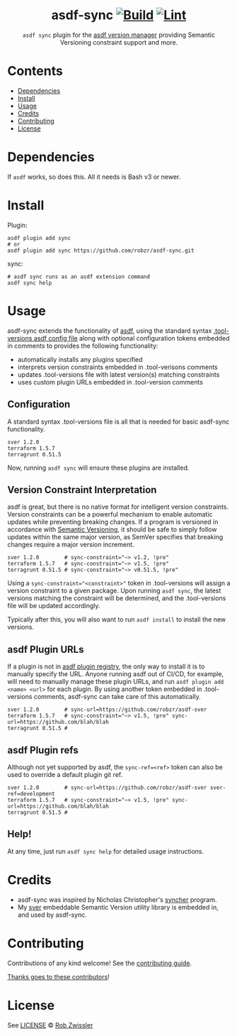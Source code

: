 <div align="center">

# asdf-sync [![Build](https://github.com/robzr/asdf-sync/actions/workflows/build.yml/badge.svg)](https://github.com/robzr/asdf-sync/actions/workflows/build.yml) [![Lint](https://github.com/robzr/asdf-sync/actions/workflows/lint.yml/badge.svg)](https://github.com/robzr/asdf-sync/actions/workflows/lint.yml)

`asdf sync` plugin for the [asdf version manager](https://asdf-vm.com) providing Semantic Versioning constraint support and more.

</div>

# Contents

- [Dependencies](#dependencies)
- [Install](#install)
- [Usage](#usage)
- [Credits](#credits)
- [Contributing](#contributing)
- [License](#license)

# Dependencies

If `asdf` works, so does this. All it needs is Bash v3 or newer.

# Install

Plugin:

```shell
asdf plugin add sync
# or
asdf plugin add sync https://github.com/robzr/asdf-sync.git
```

sync:

```shell
# asdf sync runs as an asdf extension command
asdf sync help
```

# Usage

asdf-sync extends the functionality of [asdf](https://github.com/asdf-vm/asdf),
using the standard syntax [.tool-versions asdf config file](https://asdf-vm.com/manage/configuration.html#tool-versions)
along with optional configuration tokens embedded in comments to provides the
following functionality:
- automatically installs any plugins specified
- interprets version constraints embedded in .tool-verisons comments
- updates .tool-versions file with latest version(s) matching constraints
- uses custom plugin URLs embedded in .tool-version comments

## Configuration

A standard syntax .tool-versions file is all that is needed for basic asdf-sync
functionality.
```
sver 1.2.0
terraform 1.5.7
terragrunt 0.51.5
```
Now, running `asdf sync` will ensure these plugins are installed.

## Version Constraint Interpretation

asdf is great, but there is no native format for intelligent version constraints.
Version constraints can be a powerful mechanism to enable automatic updates while
preventing breaking changes. If a program is versioned in accordance with
[Semantic Versioning](https://semver.org), it should be safe to simply follow
updates within the same major version, as SemVer specifies that breaking changes
require a major version increment.
```
sver 1.2.0        # sync-constraint="~> v1.2, !pre"
terraform 1.5.7   # sync-constraint="~> v1.5, !pre"
terragrunt 0.51.5 # sync-constraint="~> v0.51.5, !pre"
```
Using a `sync-constraint="<constraint>"` token in .tool-versions will assign a
version constraint to a given package. Upon running `asdf sync`, the latest
versions matching the constraint will be determined, and the .tool-versions file
will be updated accordingly.

Typically after this, you will also want to run `asdf install` to install the new
versions.

## asdf Plugin URLs

If a plugin is not in [asdf plugin registry](https://github.com/asdf-vm/asdf-plugins),
the only way to install it is to manually specify the URL. Anyone running asdf
out of CI/CD, for example, will need to manually manage these plugin URLs,
and run `asdf plugin add <name> <url>` for each plugin. By using another token
embedded in .tool-versions comments, asdf-sync can take care of this
automatically.
```
sver 1.2.0        # sync-url=https://github.com/robzr/asdf-sver
terraform 1.5.7   # sync-constraint="~> v1.5, !pre" sync-url=https://github.com/blah/blah
terragrunt 0.51.5 # 
```

## asdf Plugin refs

Although not yet supported by asdf, the `sync-ref=<ref>` token can also be
used to override a default plugin git ref.
```
sver 1.2.0        # sync-url=https://github.com/robzr/asdf-sver sver-ref=development
terraform 1.5.7   # sync-constraint="~> v1.5, !pre" sync-url=https://github.com/blah/blah
terragrunt 0.51.5 # 
```

## Help!

At any time, just run `asdf sync help` for detailed usage instructions.

# Credits

- asdf-sync was inspired by Nicholas Christopher's
[syncher](https://github.com/nwillc/syncher/tree/master) program.
- My [sver](https://github.com/robzr/sver) embeddable Semantic Version utility
library is embedded in, and used by asdf-sync.

# Contributing

Contributions of any kind welcome! See the [contributing guide](contributing.md).

[Thanks goes to these contributors](https://github.com/robzr/asdf-sync/graphs/contributors)!

# License

See [LICENSE](LICENSE) © [Rob Zwissler](https://github.com/robzr/)
